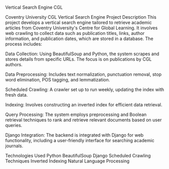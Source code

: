 Vertical Search Engine CGL


Coventry University CGL Vertical Search Engine Project
Description
This project develops a vertical search engine tailored to retrieve academic articles from Coventry University's Centre for Global Learning. 
It involves web crawling to collect data such as publication titles, links, author information, and publication dates, which are stored in a database. The process includes:

Data Collection: Using BeautifulSoup and Python, the system scrapes and stores details from specific URLs. The focus is on publications by CGL authors.

Data Preprocessing: Includes text normalization, punctuation removal, stop word elimination, POS tagging, and lemmatization.

Scheduled Crawling: A crawler set up to run weekly, updating the index with fresh data.

Indexing: Involves constructing an inverted index for efficient data retrieval.

Query Processing: The system employs preprocessing and Boolean retrieval techniques to rank and retrieve relevant documents based on user queries.

Django Integration: The backend is integrated with Django for web functionality, including a user-friendly interface for searching academic journals.

Technologies Used
Python
BeautifulSoup
Django
Scheduled Crawling Techniques
Inverted Indexing
Natural Language Processing
